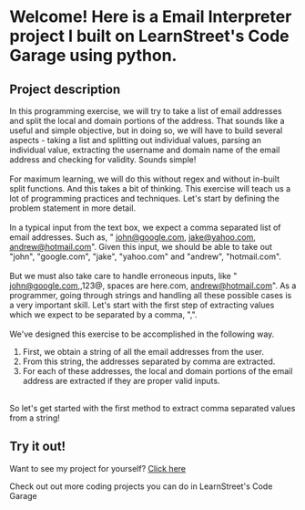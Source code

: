 
Welcome! Here is a Email Interpreter project I built on LearnStreet's Code Garage using python.
===============================================================================================================

Project description
-------------------------

In this programming exercise, we will try to take a list of email addresses and split the local and domain portions of the address. That sounds like a useful and simple objective, but in doing so, we will have to build several aspects - taking a list and splitting out individual values, parsing an individual value, extracting the username and domain name of the email address and checking for validity. Sounds simple!<br>
<br>
For maximum learning, we will do this without regex and without in-built split functions. And this takes a bit of thinking. This exercise will teach us a lot of programming practices and techniques. Let's start by defining the problem statement in more detail.<br>
<br>
In a typical input from the text box, we expect a comma separated list of email addresses. Such as, " john@google.com, jake@yahoo.com, andrew@hotmail.com". Given this input, we should be able to take out "john", "google.com", "jake", "yahoo.com" and "andrew", "hotmail.com".<br>
<br>
But we must also take care to handle erroneous inputs, like " john@google.com,,123@, spaces are here.com, andrew@hotmail.com". As a programmer, going through strings and handling all these possible cases is a very important skill. Let's start with the first step of extracting values which we expect to be separated by a comma, ",".<br>
<br>
We've designed this exercise to be accomplished in the following way.<br>
1) First, we obtain a string of all the email addresses from the user.<br>
2) From this string, the addresses separated by comma are extracted.<br>
3) For each of these addresses, the local and domain portions of the email address are extracted if they are proper valid inputs.<br>
<br>
So let's get started with the first method to extract comma separated values from a string!<br>

Try it out!
--------------

Want to see my project for yourself? [Click here](http://www.learnstreet.com//profile/52b0ae3076b99c0379003557?page_name=project)

Check out out more coding projects you can do in LearnStreet's Code Garage
		